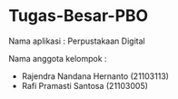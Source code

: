 # Tugas-Besar-PBO
Nama aplikasi : Perpustakaan Digital

Nama anggota kelompok :
- Rajendra Nandana Hernanto (21103113)
- Rafi Pramasti Santosa (21103005)
